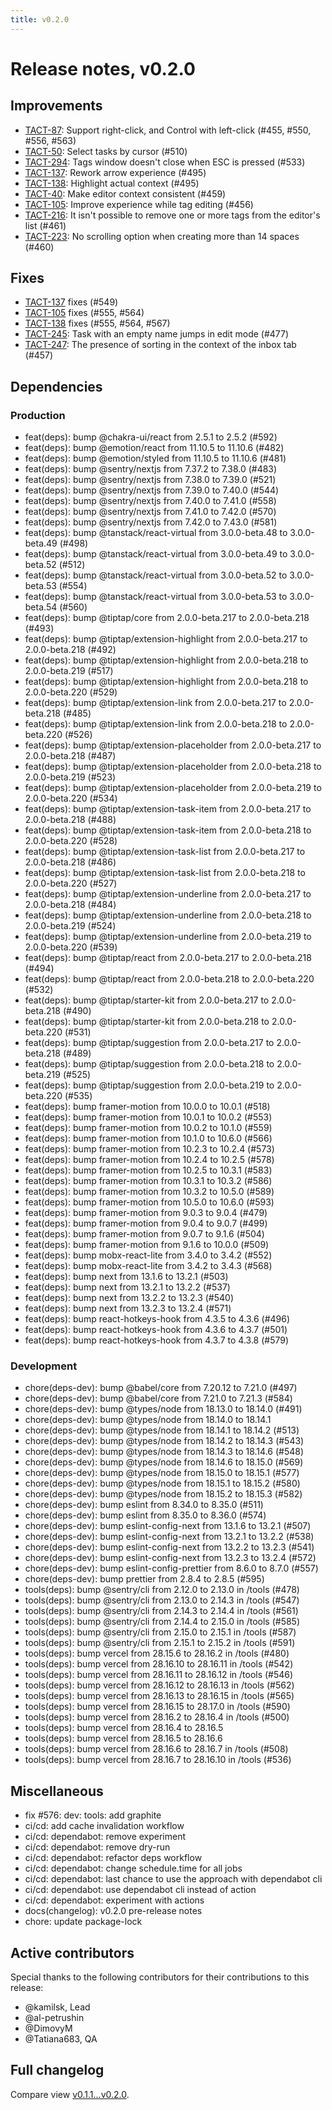```yaml
---
title: v0.2.0
---
```


# Release notes, v0.2.0

## Improvements

- [TACT-87](https://linear.app/tact/issue/TACT-87/support-right-click-and-control-with-left-click): Support right-click, and Control with left-click (#455, #550, #556, #563)
- [TACT-50](https://linear.app/tact/issue/TACT-50/select-tasks-by-cursor): Select tasks by cursor (#510)
- [TACT-294](https://linear.app/tact/issue/TACT-294/tags-window-doesnt-close-when-esc-is-pressed): Tags window doesn't close when ESC is pressed (#533)
- [TACT-137](https://linear.app/tact/issue/TACT-137/rework-arrow-experience): Rework arrow experience (#495)
- [TACT-138](https://linear.app/tact/issue/TACT-138/highlight-actual-context): Highlight actual context (#495)
- [TACT-40](https://linear.app/octolab/issue/TACT-40/make-editor-context-consistent): Make editor context consistent (#459)
- [TACT-105](https://linear.app/octolab/issue/TACT-105/improve-experience-while-tag-editing): Improve experience while tag editing (#456)
- [TACT-216](https://linear.app/octolab/issue/TACT-216/it-isnt-possible-to-remove-one-or-more-tags-from-the-editors-list): It isn't possible to remove one or more tags from the editor's list (#461)
- [TACT-223](https://linear.app/octolab/issue/TACT-223/no-scrolling-option-when-creating-more-than-14-spaces): No scrolling option when creating more than 14 spaces (#460)

## Fixes

- [TACT-137](https://linear.app/tact/issue/TACT-137/rework-arrow-experience) fixes (#549)
- [TACT-105](https://linear.app/octolab/issue/TACT-105/improve-experience-while-tag-editing) fixes (#555, #564)
- [TACT-138](https://linear.app/tact/issue/TACT-138/highlight-actual-context) fixes (#555, #564, #567)
- [TACT-245](https://linear.app/octolab/issue/TACT-245/task-with-an-empty-name-jumps-in-edit-mode): Task with an empty name jumps in edit mode (#477)
- [TACT-247](https://linear.app/octolab/issue/TACT-247/the-presence-of-sorting-in-the-context-of-the-inbox-tab): The presence of sorting in the context of the inbox tab (#457)

## Dependencies

### Production

- feat(deps): bump @chakra-ui/react from 2.5.1 to 2.5.2 (#592)
- feat(deps): bump @emotion/react from 11.10.5 to 11.10.6 (#482)
- feat(deps): bump @emotion/styled from 11.10.5 to 11.10.6 (#481)
- feat(deps): bump @sentry/nextjs from 7.37.2 to 7.38.0 (#483)
- feat(deps): bump @sentry/nextjs from 7.38.0 to 7.39.0 (#521)
- feat(deps): bump @sentry/nextjs from 7.39.0 to 7.40.0 (#544)
- feat(deps): bump @sentry/nextjs from 7.40.0 to 7.41.0 (#558)
- feat(deps): bump @sentry/nextjs from 7.41.0 to 7.42.0 (#570)
- feat(deps): bump @sentry/nextjs from 7.42.0 to 7.43.0 (#581)
- feat(deps): bump @tanstack/react-virtual from 3.0.0-beta.48 to 3.0.0-beta.49 (#498)
- feat(deps): bump @tanstack/react-virtual from 3.0.0-beta.49 to 3.0.0-beta.52 (#512)
- feat(deps): bump @tanstack/react-virtual from 3.0.0-beta.52 to 3.0.0-beta.53 (#554)
- feat(deps): bump @tanstack/react-virtual from 3.0.0-beta.53 to 3.0.0-beta.54 (#560)
- feat(deps): bump @tiptap/core from 2.0.0-beta.217 to 2.0.0-beta.218 (#493)
- feat(deps): bump @tiptap/extension-highlight from 2.0.0-beta.217 to 2.0.0-beta.218 (#492)
- feat(deps): bump @tiptap/extension-highlight from 2.0.0-beta.218 to 2.0.0-beta.219 (#517)
- feat(deps): bump @tiptap/extension-highlight from 2.0.0-beta.218 to 2.0.0-beta.220 (#529)
- feat(deps): bump @tiptap/extension-link from 2.0.0-beta.217 to 2.0.0-beta.218 (#485)
- feat(deps): bump @tiptap/extension-link from 2.0.0-beta.218 to 2.0.0-beta.220 (#526)
- feat(deps): bump @tiptap/extension-placeholder from 2.0.0-beta.217 to 2.0.0-beta.218 (#487)
- feat(deps): bump @tiptap/extension-placeholder from 2.0.0-beta.218 to 2.0.0-beta.219 (#523)
- feat(deps): bump @tiptap/extension-placeholder from 2.0.0-beta.219 to 2.0.0-beta.220 (#534)
- feat(deps): bump @tiptap/extension-task-item from 2.0.0-beta.217 to 2.0.0-beta.218 (#488)
- feat(deps): bump @tiptap/extension-task-item from 2.0.0-beta.218 to 2.0.0-beta.220 (#528)
- feat(deps): bump @tiptap/extension-task-list from 2.0.0-beta.217 to 2.0.0-beta.218 (#486)
- feat(deps): bump @tiptap/extension-task-list from 2.0.0-beta.218 to 2.0.0-beta.220 (#527)
- feat(deps): bump @tiptap/extension-underline from 2.0.0-beta.217 to 2.0.0-beta.218 (#484)
- feat(deps): bump @tiptap/extension-underline from 2.0.0-beta.218 to 2.0.0-beta.219 (#524)
- feat(deps): bump @tiptap/extension-underline from 2.0.0-beta.219 to 2.0.0-beta.220 (#539)
- feat(deps): bump @tiptap/react from 2.0.0-beta.217 to 2.0.0-beta.218 (#494)
- feat(deps): bump @tiptap/react from 2.0.0-beta.218 to 2.0.0-beta.220 (#532)
- feat(deps): bump @tiptap/starter-kit from 2.0.0-beta.217 to 2.0.0-beta.218 (#490)
- feat(deps): bump @tiptap/starter-kit from 2.0.0-beta.218 to 2.0.0-beta.220 (#531)
- feat(deps): bump @tiptap/suggestion from 2.0.0-beta.217 to 2.0.0-beta.218 (#489)
- feat(deps): bump @tiptap/suggestion from 2.0.0-beta.218 to 2.0.0-beta.219 (#525)
- feat(deps): bump @tiptap/suggestion from 2.0.0-beta.219 to 2.0.0-beta.220 (#535)
- feat(deps): bump framer-motion from 10.0.0 to 10.0.1 (#518)
- feat(deps): bump framer-motion from 10.0.1 to 10.0.2 (#553)
- feat(deps): bump framer-motion from 10.0.2 to 10.1.0 (#559)
- feat(deps): bump framer-motion from 10.1.0 to 10.6.0 (#566)
- feat(deps): bump framer-motion from 10.2.3 to 10.2.4 (#573)
- feat(deps): bump framer-motion from 10.2.4 to 10.2.5 (#578)
- feat(deps): bump framer-motion from 10.2.5 to 10.3.1 (#583)
- feat(deps): bump framer-motion from 10.3.1 to 10.3.2 (#586)
- feat(deps): bump framer-motion from 10.3.2 to 10.5.0 (#589)
- feat(deps): bump framer-motion from 10.5.0 to 10.6.0 (#593)
- feat(deps): bump framer-motion from 9.0.3 to 9.0.4 (#479)
- feat(deps): bump framer-motion from 9.0.4 to 9.0.7 (#499)
- feat(deps): bump framer-motion from 9.0.7 to 9.1.6 (#504)
- feat(deps): bump framer-motion from 9.1.6 to 10.0.0 (#509)
- feat(deps): bump mobx-react-lite from 3.4.0 to 3.4.2 (#552)
- feat(deps): bump mobx-react-lite from 3.4.2 to 3.4.3 (#568)
- feat(deps): bump next from 13.1.6 to 13.2.1 (#503)
- feat(deps): bump next from 13.2.1 to 13.2.2 (#537)
- feat(deps): bump next from 13.2.2 to 13.2.3 (#540)
- feat(deps): bump next from 13.2.3 to 13.2.4 (#571)
- feat(deps): bump react-hotkeys-hook from 4.3.5 to 4.3.6 (#496)
- feat(deps): bump react-hotkeys-hook from 4.3.6 to 4.3.7 (#501)
- feat(deps): bump react-hotkeys-hook from 4.3.7 to 4.3.8 (#579)

### Development

- chore(deps-dev): bump @babel/core from 7.20.12 to 7.21.0 (#497)
- chore(deps-dev): bump @babel/core from 7.21.0 to 7.21.3 (#584)
- chore(deps-dev): bump @types/node from 18.13.0 to 18.14.0 (#491)
- chore(deps-dev): bump @types/node from 18.14.0 to 18.14.1
- chore(deps-dev): bump @types/node from 18.14.1 to 18.14.2 (#513)
- chore(deps-dev): bump @types/node from 18.14.2 to 18.14.3 (#543)
- chore(deps-dev): bump @types/node from 18.14.3 to 18.14.6 (#548)
- chore(deps-dev): bump @types/node from 18.14.6 to 18.15.0 (#569)
- chore(deps-dev): bump @types/node from 18.15.0 to 18.15.1 (#577)
- chore(deps-dev): bump @types/node from 18.15.1 to 18.15.2 (#580)
- chore(deps-dev): bump @types/node from 18.15.2 to 18.15.3 (#582)
- chore(deps-dev): bump eslint from 8.34.0 to 8.35.0 (#511)
- chore(deps-dev): bump eslint from 8.35.0 to 8.36.0 (#574)
- chore(deps-dev): bump eslint-config-next from 13.1.6 to 13.2.1 (#507)
- chore(deps-dev): bump eslint-config-next from 13.2.1 to 13.2.2 (#538)
- chore(deps-dev): bump eslint-config-next from 13.2.2 to 13.2.3 (#541)
- chore(deps-dev): bump eslint-config-next from 13.2.3 to 13.2.4 (#572)
- chore(deps-dev): bump eslint-config-prettier from 8.6.0 to 8.7.0 (#557)
- chore(deps-dev): bump prettier from 2.8.4 to 2.8.5 (#595)
- tools(deps): bump @sentry/cli from 2.12.0 to 2.13.0 in /tools (#478)
- tools(deps): bump @sentry/cli from 2.13.0 to 2.14.3 in /tools (#547)
- tools(deps): bump @sentry/cli from 2.14.3 to 2.14.4 in /tools (#561)
- tools(deps): bump @sentry/cli from 2.14.4 to 2.15.0 in /tools (#585)
- tools(deps): bump @sentry/cli from 2.15.0 to 2.15.1 in /tools (#587)
- tools(deps): bump @sentry/cli from 2.15.1 to 2.15.2 in /tools (#591)
- tools(deps): bump vercel from 28.15.6 to 28.16.2 in /tools (#480)
- tools(deps): bump vercel from 28.16.10 to 28.16.11 in /tools (#542)
- tools(deps): bump vercel from 28.16.11 to 28.16.12 in /tools (#546)
- tools(deps): bump vercel from 28.16.12 to 28.16.13 in /tools (#562)
- tools(deps): bump vercel from 28.16.13 to 28.16.15 in /tools (#565)
- tools(deps): bump vercel from 28.16.15 to 28.17.0 in /tools (#590)
- tools(deps): bump vercel from 28.16.2 to 28.16.4 in /tools (#500)
- tools(deps): bump vercel from 28.16.4 to 28.16.5
- tools(deps): bump vercel from 28.16.5 to 28.16.6
- tools(deps): bump vercel from 28.16.6 to 28.16.7 in /tools (#508)
- tools(deps): bump vercel from 28.16.7 to 28.16.10 in /tools (#536)

## Miscellaneous

- fix #576: dev: tools: add graphite
- ci/cd: add cache invalidation workflow
- ci/cd: dependabot: remove experiment
- ci/cd: dependabot: remove dry-run
- ci/cd: dependabot: refactor deps workflow
- ci/cd: dependabot: change schedule.time for all jobs
- ci/cd: dependabot: last chance to use the approach with dependabot cli
- ci/cd: dependabot: use dependabot cli instead of action
- ci/cd: dependabot: experiment with actions
- docs(changelog): v0.2.0 pre-release notes
- chore: update package-lock

## Active contributors

Special thanks to the following contributors for their contributions to this release:
- @kamilsk, Lead
- @al-petrushin
- @DimovyM
- @Tatiana683, QA

## Full changelog

Compare view [v0.1.1...v0.2.0](https://github.com/tact-app/web/compare/v0.1.1...v0.2.0).

